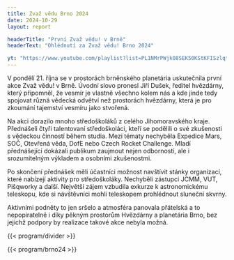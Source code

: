 ```yaml
---
title: Zvaž vědu Brno 2024
date: 2024-10-29
layout: report

headerTitle: "První Zvaž vědu! v Brně"
headerText: "Ohlédnutí za Zvaž vědu! Brno 2024"

yt: "https://www.youtube.com/playlist?list=PL1NMrPWjk08SEK50KStKFISzlqtyHbC2H"
---
```


V pondělí 21. října se v prostorách brněnského planetária uskutečnila první akce Zvaž vědu! v Brně. Úvodní slovo pronesl Jiří Dušek, ředitel hvězdárny, který připomněl, že vesmír je vlastně všechno kolem nás a kde jinde tedy spojovat různá vědecká odvětví než prostorách hvězdárny, která je pro zkoumání tajemství vesmíru jako stvořená. 

Na akci dorazilo mnoho středoškoláků z celého Jihomoravského kraje. Přednášeli čtyři talentovaní středoškoláci, kteří se podělili o své zkušenosti s vědeckou činností během studia. Mezi tématy nechyběla Expedice Mars, SOČ, Otevřená věda, DofE nebo Czech Rocket Challenge. Mladí přednášející dokázali publikum zaujmout nejen odborností, ale i srozumitelným výkladem a osobními zkušenostmi.

Po skončení přednášek měli účastníci možnost navštívit stánky organizací, které nabízejí aktivity pro středoškoláky. Nechyběli zástupci JCMM, VUT, Pišqworky a další. Největší zájem vzbudila exkurze k astronomickému teleskopu, kde si návštěvníci mohli teleskopem prohlédnout sluneční skvrny.

Aktivními podněty to jen sršelo a atmosféra panovala přátelská a to nepopiratelně i díky pěkným prostorům Hvězdárny a planetária Brno, bez jejichž podpory by realizace takové akce nebyla možná.

{{< program/divider >}}

{{< program/brno24 >}}